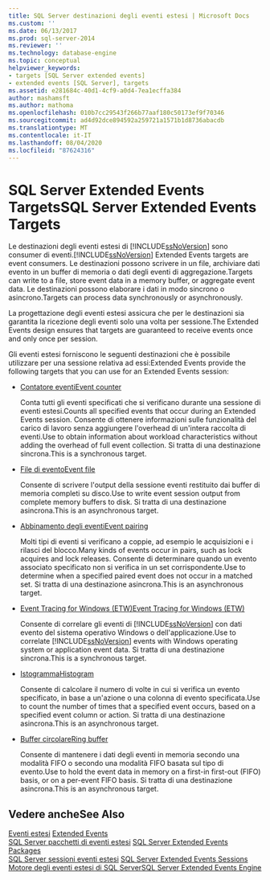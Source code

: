 ```yaml
---
title: SQL Server destinazioni degli eventi estesi | Microsoft Docs
ms.custom: ''
ms.date: 06/13/2017
ms.prod: sql-server-2014
ms.reviewer: ''
ms.technology: database-engine
ms.topic: conceptual
helpviewer_keywords:
- targets [SQL Server extended events]
- extended events [SQL Server], targets
ms.assetid: e281684c-40d1-4cf9-a0d4-7ea1ecffa384
author: mashamsft
ms.author: mathoma
ms.openlocfilehash: 010b7cc29543f266b77aaf180c50173ef9f70346
ms.sourcegitcommit: ad4d92dce894592a259721a1571b1d8736abacdb
ms.translationtype: MT
ms.contentlocale: it-IT
ms.lasthandoff: 08/04/2020
ms.locfileid: "87624316"
---
```

# <a name="sql-server-extended-events-targets"></a><span data-ttu-id="17faf-102">SQL Server Extended Events Targets</span><span class="sxs-lookup"><span data-stu-id="17faf-102">SQL Server Extended Events Targets</span></span>
  <span data-ttu-id="17faf-103">Le destinazioni degli eventi estesi di [!INCLUDE[ssNoVersion](../includes/ssnoversion-md.md)] sono consumer di eventi.</span><span class="sxs-lookup"><span data-stu-id="17faf-103">[!INCLUDE[ssNoVersion](../includes/ssnoversion-md.md)] Extended Events targets are event consumers.</span></span> <span data-ttu-id="17faf-104">Le destinazioni possono scrivere in un file, archiviare dati evento in un buffer di memoria o dati degli eventi di aggregazione.</span><span class="sxs-lookup"><span data-stu-id="17faf-104">Targets can write to a file, store event data in a memory buffer, or aggregate event data.</span></span> <span data-ttu-id="17faf-105">Le destinazioni possono elaborare i dati in modo sincrono o asincrono.</span><span class="sxs-lookup"><span data-stu-id="17faf-105">Targets can process data synchronously or asynchronously.</span></span>  
  
 <span data-ttu-id="17faf-106">La progettazione degli eventi estesi assicura che per le destinazioni sia garantita la ricezione degli eventi solo una volta per sessione.</span><span class="sxs-lookup"><span data-stu-id="17faf-106">The Extended Events design ensures that targets are guaranteed to receive events once and only once per session.</span></span>  
  
 <span data-ttu-id="17faf-107">Gli eventi estesi forniscono le seguenti destinazioni che è possibile utilizzare per una sessione relativa ad essi:</span><span class="sxs-lookup"><span data-stu-id="17faf-107">Extended Events provide the following targets that you can use for an Extended Events session:</span></span>  
  
-   [<span data-ttu-id="17faf-108">Contatore eventi</span><span class="sxs-lookup"><span data-stu-id="17faf-108">Event counter</span></span>](../../2014/database-engine/event-counter-target.md)  
  
     <span data-ttu-id="17faf-109">Conta tutti gli eventi specificati che si verificano durante una sessione di eventi estesi.</span><span class="sxs-lookup"><span data-stu-id="17faf-109">Counts all specified events that occur during an Extended Events session.</span></span> <span data-ttu-id="17faf-110">Consente di ottenere informazioni sulle funzionalità del carico di lavoro senza aggiungere l'overhead di un'intera raccolta di eventi.</span><span class="sxs-lookup"><span data-stu-id="17faf-110">Use to obtain information about workload characteristics without adding the overhead of full event collection.</span></span> <span data-ttu-id="17faf-111">Si tratta di una destinazione sincrona.</span><span class="sxs-lookup"><span data-stu-id="17faf-111">This is a synchronous target.</span></span>  
  
-   [<span data-ttu-id="17faf-112">File di evento</span><span class="sxs-lookup"><span data-stu-id="17faf-112">Event file</span></span>](../../2014/database-engine/event-file-target.md)  
  
     <span data-ttu-id="17faf-113">Consente di scrivere l'output della sessione eventi restituito dai buffer di memoria completi su disco.</span><span class="sxs-lookup"><span data-stu-id="17faf-113">Use to write event session output from complete memory buffers to disk.</span></span> <span data-ttu-id="17faf-114">Si tratta di una destinazione asincrona.</span><span class="sxs-lookup"><span data-stu-id="17faf-114">This is an asynchronous target.</span></span>  
  
-   [<span data-ttu-id="17faf-115">Abbinamento degli eventi</span><span class="sxs-lookup"><span data-stu-id="17faf-115">Event pairing</span></span>](../../2014/database-engine/event-pairing-target.md)  
  
     <span data-ttu-id="17faf-116">Molti tipi di eventi si verificano a coppie, ad esempio le acquisizioni e i rilasci del blocco.</span><span class="sxs-lookup"><span data-stu-id="17faf-116">Many kinds of events occur in pairs, such as lock acquires and lock releases.</span></span> <span data-ttu-id="17faf-117">Consente di determinare quando un evento associato specificato non si verifica in un set corrispondente.</span><span class="sxs-lookup"><span data-stu-id="17faf-117">Use to determine when a specified paired event does not occur in a matched set.</span></span> <span data-ttu-id="17faf-118">Si tratta di una destinazione asincrona.</span><span class="sxs-lookup"><span data-stu-id="17faf-118">This is an asynchronous target.</span></span>  
  
-   [<span data-ttu-id="17faf-119">Event Tracing for Windows (ETW)</span><span class="sxs-lookup"><span data-stu-id="17faf-119">Event Tracing for Windows (ETW)</span></span>](../relational-databases/extended-events/event-tracing-for-windows-target.md)  
  
     <span data-ttu-id="17faf-120">Consente di correlare gli eventi di [!INCLUDE[ssNoVersion](../includes/ssnoversion-md.md)] con dati evento del sistema operativo Windows o dell'applicazione.</span><span class="sxs-lookup"><span data-stu-id="17faf-120">Use to correlate [!INCLUDE[ssNoVersion](../includes/ssnoversion-md.md)] events with Windows operating system or application event data.</span></span> <span data-ttu-id="17faf-121">Si tratta di una destinazione sincrona.</span><span class="sxs-lookup"><span data-stu-id="17faf-121">This is a synchronous target.</span></span>  
  
-   [<span data-ttu-id="17faf-122">Istogramma</span><span class="sxs-lookup"><span data-stu-id="17faf-122">Histogram</span></span>](../../2014/database-engine/histogram-target.md)  
  
     <span data-ttu-id="17faf-123">Consente di calcolare il numero di volte in cui si verifica un evento specificato, in base a un'azione o una colonna di evento specificata.</span><span class="sxs-lookup"><span data-stu-id="17faf-123">Use to count the number of times that a specified event occurs, based on a specified event column or action.</span></span> <span data-ttu-id="17faf-124">Si tratta di una destinazione asincrona.</span><span class="sxs-lookup"><span data-stu-id="17faf-124">This is an asynchronous target.</span></span>  
  
-   [<span data-ttu-id="17faf-125">Buffer circolare</span><span class="sxs-lookup"><span data-stu-id="17faf-125">Ring buffer</span></span>](../../2014/database-engine/ring-buffer-target.md)  
  
     <span data-ttu-id="17faf-126">Consente di mantenere i dati degli eventi in memoria secondo una modalità FIFO o secondo una modalità FIFO basata sul tipo di evento.</span><span class="sxs-lookup"><span data-stu-id="17faf-126">Use to hold the event data in memory on a first-in first-out (FIFO) basis, or on a per-event FIFO basis.</span></span> <span data-ttu-id="17faf-127">Si tratta di una destinazione asincrona.</span><span class="sxs-lookup"><span data-stu-id="17faf-127">This is an asynchronous target.</span></span>  
  
## <a name="see-also"></a><span data-ttu-id="17faf-128">Vedere anche</span><span class="sxs-lookup"><span data-stu-id="17faf-128">See Also</span></span>  
 <span data-ttu-id="17faf-129">[Eventi estesi](../relational-databases/extended-events/extended-events.md) </span><span class="sxs-lookup"><span data-stu-id="17faf-129">[Extended Events](../relational-databases/extended-events/extended-events.md) </span></span>  
 <span data-ttu-id="17faf-130">[SQL Server pacchetti di eventi estesi](../relational-databases/extended-events/sql-server-extended-events-packages.md) </span><span class="sxs-lookup"><span data-stu-id="17faf-130">[SQL Server Extended Events Packages](../relational-databases/extended-events/sql-server-extended-events-packages.md) </span></span>  
 <span data-ttu-id="17faf-131">[SQL Server sessioni eventi estesi](../relational-databases/extended-events/sql-server-extended-events-sessions.md) </span><span class="sxs-lookup"><span data-stu-id="17faf-131">[SQL Server Extended Events Sessions](../relational-databases/extended-events/sql-server-extended-events-sessions.md) </span></span>  
 [<span data-ttu-id="17faf-132">Motore degli eventi estesi di SQL Server</span><span class="sxs-lookup"><span data-stu-id="17faf-132">SQL Server Extended Events Engine</span></span>](../relational-databases/extended-events/sql-server-extended-events-engine.md)  
  
  
